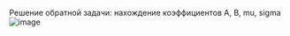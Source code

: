 Решение обратной задачи: нахождение коэффициентов A, B, mu, sigma
![image](https://user-images.githubusercontent.com/71751290/164266922-4bbc9407-46af-468c-8d88-6ce3676f896c.png)
